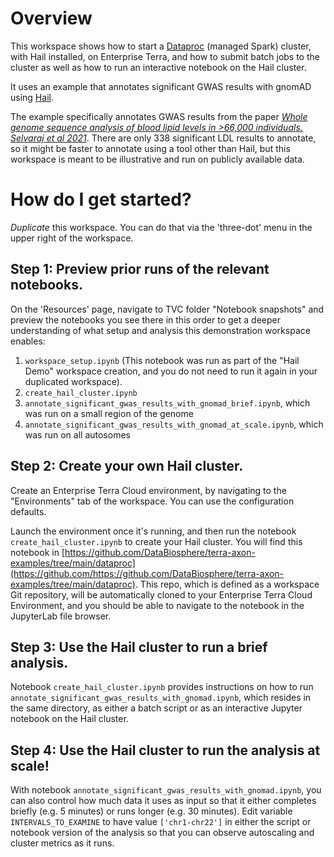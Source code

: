 # Overview

This workspace shows how to start a [Dataproc](https://cloud.google.com/dataproc) (managed Spark) cluster, with Hail installed, on Enterprise Terra, and how to submit batch jobs to the cluster as well as how to run an interactive notebook on the Hail cluster.

It uses an example that annotates significant GWAS results with gnomAD using [Hail](https://hail.is/).  

The example specifically annotates GWAS results from the paper [*Whole genome sequence analysis of blood lipid levels in >66,000 individuals. Selvaraj et al 2021*](https://www.biorxiv.org/content/10.1101/2021.10.11.463514v1.supplementary-material). There are only 338 significant LDL results to annotate, so it might be faster to annotate using a tool other than Hail, but this workspace is meant to be illustrative and run on publicly available data.

# How do I get started?

*Duplicate* this workspace. You can do that via the 'three-dot' menu in the upper right of the workspace. 


## Step 1: Preview prior runs of the relevant notebooks.

On the 'Resources' page, navigate to TVC folder "Notebook snapshots" and preview the notebooks you see there in this order to get a deeper understanding of what setup and analysis this demonstration workspace enables:
1. `workspace_setup.ipynb` (This notebook was run as part of the "Hail Demo" workspace creation, and you do not need to run it again in your duplicated workspace).
2. `create_hail_cluster.ipynb`
3. `annotate_significant_gwas_results_with_gnomad_brief.ipynb`, which was run on a small region of the genome
4. `annotate_significant_gwas_results_with_gnomad_at_scale.ipynb`, which was run on all autosomes


## Step 2: Create your own Hail cluster.

Create an Enterprise Terra Cloud environment, by navigating to the "Environments" tab of the workspace. You can use the configuration defaults.

Launch the environment once it's running, and then run the notebook `create_hail_cluster.ipynb` to create your Hail cluster. You will find this notebook in [https://github.com/DataBiosphere/terra-axon-examples/tree/main/dataproc](https://github.com/https://github.com/DataBiosphere/terra-axon-examples/tree/main/dataproc).  This repo, which is defined as a workspace Git repository, will be automatically cloned to your Enterprise Terra Cloud Environment, and you should be able to navigate to the notebook in the JupyterLab file browser.

## Step 3: Use the Hail cluster to run a brief analysis.

Notebook `create_hail_cluster.ipynb` provides instructions on how to run `annotate_significant_gwas_results_with_gnomad.ipynb`, which resides in the same directory, as either a batch script or as an interactive Jupyter notebook on the Hail cluster.

## Step 4: Use the Hail cluster to run the analysis at scale!

With notebook `annotate_significant_gwas_results_with_gnomad.ipynb`, you can also control how much data it uses as input so that it either completes briefly (e.g. 5 minutes) or runs longer (e.g. 30 minutes). Edit variable `INTERVALS_TO_EXAMINE` to have value `['chr1-chr22']` in either the script or notebook version of the analysis so that you can observe autoscaling and cluster metrics as it runs.
